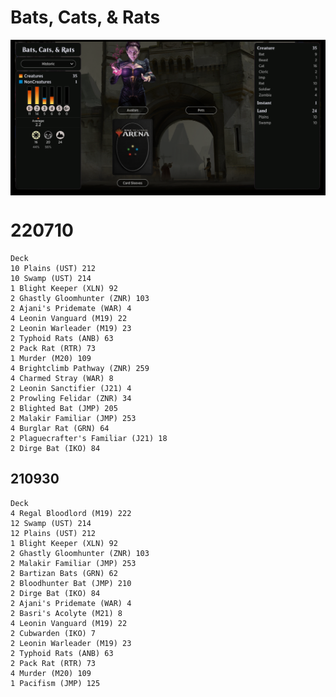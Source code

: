 # Bats, Cats, & Rats

<table style="background-color:black;">
    <tr>
        <td>
            <img src="../Resources/Bats-Cats-and-Rats-details.png" width="1000">
        </td>
    </tr>
</table> 

# 220710
```
Deck
10 Plains (UST) 212
10 Swamp (UST) 214
1 Blight Keeper (XLN) 92
2 Ghastly Gloomhunter (ZNR) 103
2 Ajani's Pridemate (WAR) 4
4 Leonin Vanguard (M19) 22
2 Leonin Warleader (M19) 23
2 Typhoid Rats (ANB) 63
2 Pack Rat (RTR) 73
1 Murder (M20) 109
4 Brightclimb Pathway (ZNR) 259
4 Charmed Stray (WAR) 8
2 Leonin Sanctifier (J21) 4
2 Prowling Felidar (ZNR) 34
2 Blighted Bat (JMP) 205
2 Malakir Familiar (JMP) 253
4 Burglar Rat (GRN) 64
2 Plaguecrafter's Familiar (J21) 18
2 Dirge Bat (IKO) 84
```

## 210930
```
Deck
4 Regal Bloodlord (M19) 222
12 Swamp (UST) 214
12 Plains (UST) 212
1 Blight Keeper (XLN) 92
2 Ghastly Gloomhunter (ZNR) 103
2 Malakir Familiar (JMP) 253
2 Bartizan Bats (GRN) 62
2 Bloodhunter Bat (JMP) 210
2 Dirge Bat (IKO) 84
2 Ajani's Pridemate (WAR) 4
2 Basri's Acolyte (M21) 8
4 Leonin Vanguard (M19) 22
2 Cubwarden (IKO) 7
2 Leonin Warleader (M19) 23
2 Typhoid Rats (ANB) 63
2 Pack Rat (RTR) 73
4 Murder (M20) 109
1 Pacifism (JMP) 125
```